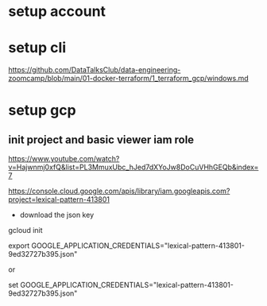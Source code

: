 
# setup account

# setup cli
https://github.com/DataTalksClub/data-engineering-zoomcamp/blob/main/01-docker-terraform/1_terraform_gcp/windows.md

# setup gcp

## init project and basic viewer iam role

https://www.youtube.com/watch?v=Hajwnmj0xfQ&list=PL3MmuxUbc_hJed7dXYoJw8DoCuVHhGEQb&index=7

https://console.cloud.google.com/apis/library/iam.googleapis.com?project=lexical-pattern-413801

- download the json key


gcloud init

export GOOGLE_APPLICATION_CREDENTIALS="lexical-pattern-413801-9ed32727b395.json"

or

set GOOGLE_APPLICATION_CREDENTIALS="lexical-pattern-413801-9ed32727b395.json"
